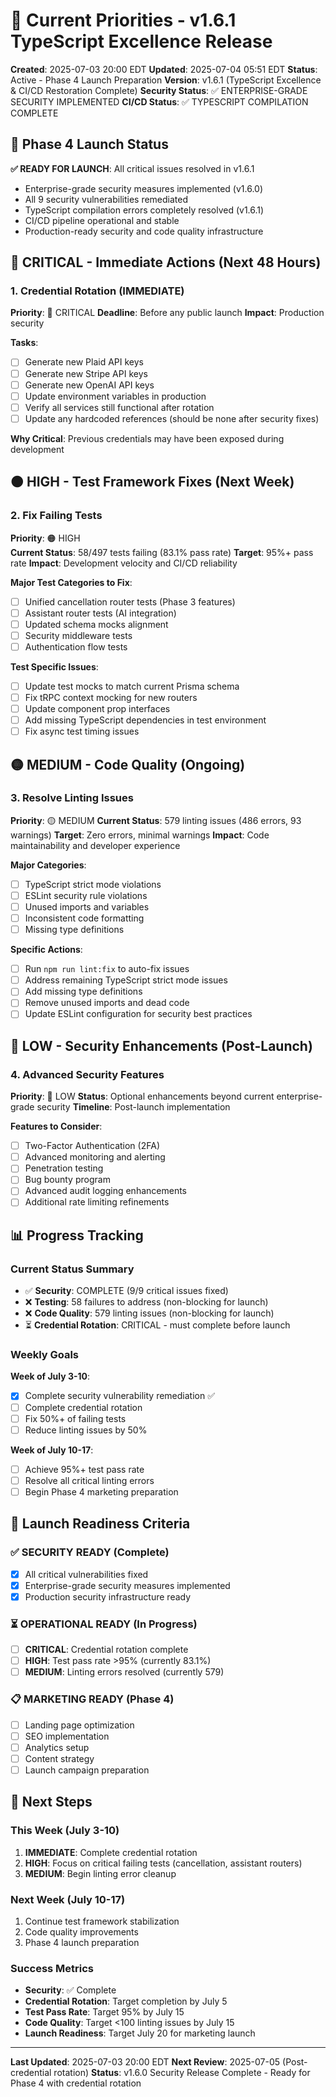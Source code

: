 # 🎯 Current Priorities - v1.6.1 TypeScript Excellence Release

**Created**: 2025-07-03 20:00 EDT
**Updated**: 2025-07-04 05:51 EDT
**Status**: Active - Phase 4 Launch Preparation
**Version**: v1.6.1 (TypeScript Excellence & CI/CD Restoration Complete)
**Security Status**: ✅ ENTERPRISE-GRADE SECURITY IMPLEMENTED
**CI/CD Status**: ✅ TYPESCRIPT COMPILATION COMPLETE

## 🚀 Phase 4 Launch Status

**✅ READY FOR LAUNCH**: All critical issues resolved in v1.6.1
- Enterprise-grade security measures implemented (v1.6.0)
- All 9 security vulnerabilities remediated 
- TypeScript compilation errors completely resolved (v1.6.1)
- CI/CD pipeline operational and stable
- Production-ready security and code quality infrastructure

## 🔴 CRITICAL - Immediate Actions (Next 48 Hours)

### 1. Credential Rotation (IMMEDIATE)
**Priority**: 🔴 CRITICAL
**Deadline**: Before any public launch
**Impact**: Production security

**Tasks**:
- [ ] Generate new Plaid API keys
- [ ] Generate new Stripe API keys  
- [ ] Generate new OpenAI API keys
- [ ] Update environment variables in production
- [ ] Verify all services still functional after rotation
- [ ] Update any hardcoded references (should be none after security fixes)

**Why Critical**: Previous credentials may have been exposed during development

## 🟠 HIGH - Test Framework Fixes (Next Week)

### 2. Fix Failing Tests
**Priority**: 🟠 HIGH  
**Current Status**: 58/497 tests failing (83.1% pass rate)
**Target**: 95%+ pass rate
**Impact**: Development velocity and CI/CD reliability

**Major Test Categories to Fix**:
- [ ] Unified cancellation router tests (Phase 3 features)
- [ ] Assistant router tests (AI integration)
- [ ] Updated schema mocks alignment
- [ ] Security middleware tests
- [ ] Authentication flow tests

**Test Specific Issues**:
- [ ] Update test mocks to match current Prisma schema
- [ ] Fix tRPC context mocking for new routers
- [ ] Update component prop interfaces
- [ ] Add missing TypeScript dependencies in test environment
- [ ] Fix async test timing issues

## 🟡 MEDIUM - Code Quality (Ongoing)

### 3. Resolve Linting Issues
**Priority**: 🟡 MEDIUM
**Current Status**: 579 linting issues (486 errors, 93 warnings)
**Target**: Zero errors, minimal warnings
**Impact**: Code maintainability and developer experience

**Major Categories**:
- [ ] TypeScript strict mode violations
- [ ] ESLint security rule violations
- [ ] Unused imports and variables
- [ ] Inconsistent code formatting
- [ ] Missing type definitions

**Specific Actions**:
- [ ] Run `npm run lint:fix` to auto-fix issues
- [ ] Address remaining TypeScript strict mode issues
- [ ] Add missing type definitions
- [ ] Remove unused imports and dead code
- [ ] Update ESLint configuration for security best practices

## 🔵 LOW - Security Enhancements (Post-Launch)

### 4. Advanced Security Features
**Priority**: 🔵 LOW
**Status**: Optional enhancements beyond current enterprise-grade security
**Timeline**: Post-launch implementation

**Features to Consider**:
- [ ] Two-Factor Authentication (2FA)
- [ ] Advanced monitoring and alerting
- [ ] Penetration testing
- [ ] Bug bounty program
- [ ] Advanced audit logging enhancements
- [ ] Additional rate limiting refinements

## 📊 Progress Tracking

### Current Status Summary
- ✅ **Security**: COMPLETE (9/9 critical issues fixed)
- ❌ **Testing**: 58 failures to address (non-blocking for launch)
- ❌ **Code Quality**: 579 linting issues (non-blocking for launch)
- ⏳ **Credential Rotation**: CRITICAL - must complete before launch

### Weekly Goals

**Week of July 3-10**:
- [x] Complete security vulnerability remediation ✅
- [ ] Complete credential rotation
- [ ] Fix 50%+ of failing tests
- [ ] Reduce linting issues by 50%

**Week of July 10-17**:
- [ ] Achieve 95%+ test pass rate
- [ ] Resolve all critical linting errors
- [ ] Begin Phase 4 marketing preparation

## 🎯 Launch Readiness Criteria

### ✅ SECURITY READY (Complete)
- [x] All critical vulnerabilities fixed
- [x] Enterprise-grade security measures implemented
- [x] Production security infrastructure ready

### ⏳ OPERATIONAL READY (In Progress)
- [ ] **CRITICAL**: Credential rotation complete
- [ ] **HIGH**: Test pass rate >95% (currently 83.1%)
- [ ] **MEDIUM**: Linting errors resolved (currently 579)

### 📋 MARKETING READY (Phase 4)
- [ ] Landing page optimization
- [ ] SEO implementation
- [ ] Analytics setup
- [ ] Content strategy
- [ ] Launch campaign preparation

## 🚀 Next Steps

### This Week (July 3-10)
1. **IMMEDIATE**: Complete credential rotation
2. **HIGH**: Focus on critical failing tests (cancellation, assistant routers)
3. **MEDIUM**: Begin linting error cleanup

### Next Week (July 10-17)
1. Continue test framework stabilization
2. Code quality improvements
3. Phase 4 launch preparation

### Success Metrics
- **Security**: ✅ Complete
- **Credential Rotation**: Target completion by July 5
- **Test Pass Rate**: Target 95% by July 15
- **Code Quality**: Target <100 linting issues by July 15
- **Launch Readiness**: Target July 20 for marketing launch

---

**Last Updated**: 2025-07-03 20:00 EDT
**Next Review**: 2025-07-05 (Post-credential rotation)
**Status**: v1.6.0 Security Release Complete - Ready for Phase 4 with credential rotation